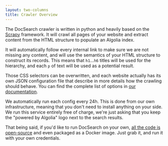 ```yaml
---
layout: two-columns
title: Crawler Overview
---
```


The DocSearch crawler is written in python and heavily based on the [Scrapy][1]
framework. It will crawl all pages of your website and extract content from the
HTML structure to populate an Algolia index.

It will automatically follow every internal link to make sure we are not missing
any content, and will use the semantics of your HTML structure to construct its
records. This means that `h1`...`h6` titles will be used for the hierarchy, and
each `p` of text will be used as a potential result.

Those CSS selectors can be overwritten, and each website actually has its own
JSON configuration file that describe in more details how the crawling should
behave. You can find the complete list of options in [our documentation][2].

We automatically run each config every 24h. This is done from our own
infrastructure, meaning that you don't need to install anything on your side.
We run this service entirely free of charge, we're just asking that you keep the
"powered by Algolia" logo next to the search results.

That being said, if you'd like to run DocSearch on your own, [all the code is
open-source][3] and even packaged as a Docker image. Just grab it, and run it
with your own credentials.

[1]: https://scrapy.org/

[2]: ./crawler-config.html

[3]: https://github.com/algolia/docsearch-scraper
